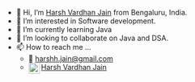 - 👋 Hi, I’m [Harsh Vardhan Jain](https://github.com/harshhjain) from Bengaluru, India. 
- 👀 I’m interested in Software development.
- 🌱 I’m currently learning Java
- 💞️ I’m looking to collaborate on Java and DSA. 
- 📫 How to reach me ...
   * :email: [harshh.jain@gmail.com](mailto:harshh.jain@gmail.com)
   * <img align="left" alt="SvenC | LinkedIn" width="22px" src="https://cdn.jsdelivr.net/npm/simple-icons@v3/icons/linkedin.svg" />[Harsh Vardhan Jain](https://www.linkedin.com/in/harsh-vardhan-jain-a651816a/)

<!---
harshhjain/harshhjain is a ✨ special ✨ repository because its `README.md` (this file) appears on your GitHub profile.
You can click the Preview link to take a look at your changes.
--->
